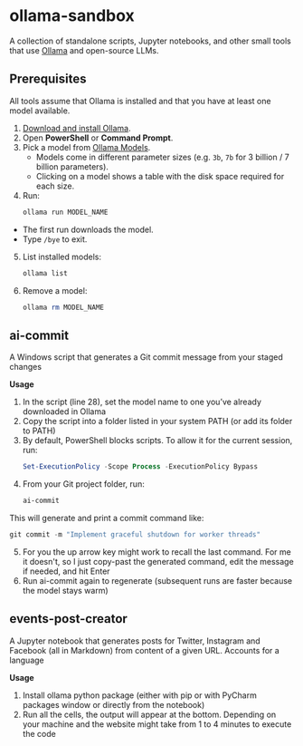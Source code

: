 # ollama-sandbox

A collection of standalone scripts, Jupyter notebooks, and other small tools that use [Ollama](https://ollama.com) and open-source LLMs.

## Prerequisites
All tools assume that Ollama is installed and that you have at least one model available.

1. [Download and install Ollama](https://ollama.com/download).  
2. Open **PowerShell** or **Command Prompt**.  
3. Pick a model from [Ollama Models](https://ollama.com/search).  
   - Models come in different parameter sizes (e.g. `3b`, `7b` for 3 billion / 7 billion parameters).  
   - Clicking on a model shows a table with the disk space required for each size.  
4. Run:
   ```powershell
   ollama run MODEL_NAME
- The first run downloads the model.
- Type `/bye` to exit.
5. List installed models:
   ```powershell
   ollama list
6. Remove a model:
   ```powershell
   ollama rm MODEL_NAME

## ai-commit
A Windows script that generates a Git commit message from your staged changes

**Usage**
1. In the script (line 28), set the model name to one you’ve already downloaded in Ollama
2. Copy the script into a folder listed in your system PATH (or add its folder to PATH)
3. By default, PowerShell blocks scripts. To allow it for the current session, run:
   ```powershell
   Set-ExecutionPolicy -Scope Process -ExecutionPolicy Bypass
4. From your Git project folder, run:
   ```powershell
   ai-commit
This will generate and print a commit command like:
   ```powershell
   git commit -m "Implement graceful shutdown for worker threads"
```
5. For you the up arrow key might work to recall the last command. For me it doesn't, so I just copy-past the generated
command, edit the message if needed, and hit Enter
6. Run ai-commit again to regenerate (subsequent runs are faster because the model stays warm)

## events-post-creator
A Jupyter notebook that generates posts for Twitter, Instagram and Facebook (all in Markdown) from content of a given
URL. Accounts for a language

**Usage**
1. Install ollama python package (either with pip or with PyCharm packages window or directly from the notebook)
2. Run all the cells, the output will appear at the bottom. Depending on your machine and the website might take from
1 to 4 minutes to execute the code